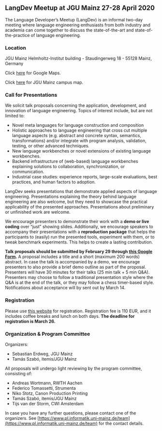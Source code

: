 ## LangDev Meetup at JGU Mainz 27-28 April 2020

The Language Developer’s Meetup (LangDev) is an informal two-day meeting where language engineering enthusiasts from both industry and academia can come together to discuss the state-of-the-art and state-of-the-practice of language engineering. 

### Location

JGU Mainz Helmholtz-Institut building - Staudingerweg 18 - 55128 Mainz, Germany

Click [here](https://goo.gl/maps/23t15x1VW1JWb2Sm8) for Google Maps.

Click [here](https://drive.google.com/open?id=1wvkcnQDcg4EGVGc3_5r91JOg00zaxqZJ) for JGU Mainz campus map.

### Call for Presentations

We solicit talk proposals concerning the application, development, and innovation of language engineering. Topics of interest include, but are not limited to:
* Novel meta languages for language construction and composition
* Holistic approaches to language engineering that cross cut multiple language aspects (e.g. abstract and concrete syntax, semantics, transformations) and/or integrate with program analysis, validation, testing, or other advanced techniques. 
* New language workbenches or novel extensions of existing language workbenches.
* Backend infrastructure of (web-based) language workbenches explaining solutions to collaboration, synchronization, or communication. 
* Industrial case studies: experience reports, large-scale evaluations, best practices, and human factors to adoption. 

LangDev seeks presentations that demonstrate applied aspects of language engineering. Presentations explaining the theory behind language engineering are also welcome, but they need to showcase the practical applicability of the presented approaches. Presentations about preliminary or unfinished work are welcome.  

We encourage presenters to demonstrate their work with a **demo or live coding** over “just” showing slides. Additionally, we encourage speakers to accompany their presentations with a **reproduction package** that helps the participants to (easily) run the presented tools, experiment with them, or to tweak benchmark experiments. This helps to create a lasting contribution. 

**Talk proposals should be submitted by February 29 through [this Google Form](https://forms.gle/snX7orjhXm1cKWcd7).** A proposal includes a title and a short (maximum 200 words) abstract. In case the talk is accompanied by a demo, we encourage presenters to also provide a brief demo outline as part of the proposal. Presenters will have 30 minutes for their talks (25 min talk + 5 min Q&A). Presenters may choose to follow a traditional presentation style where the Q&A is at the end of the talk, or they may follow a chess timer-based style. Notifications about acceptance will by sent out by March 14. 

### Registration

Please use [this website](https://converia.uni-mainz.de/frontend/index.php?sub=92) for registration. 
Registration fee is 110 EUR, and it includes coffee breaks and lunch on both days.
**The deadline for registration is March 26.**

### Organization & Program Committee

Organizers:
* Sebastian Erdweg, JGU Mainz
* Tamás Szabó, itemis/JGU Mainz

All proposals will undergo light reviewing by the program committee, consisting of:
* Andreas Wortmann, RWTH Aachen
* Federico Tomassetti, Strumenta
* Niko Stotz, Canon Production Printing
* Tamás Szabó, itemis/JGU Mainz
* Tijs van der Storm, CWI Amsterdam

In case you have any further questions, please contact one of the organizers. See [https://www.pl.informatik.uni-mainz.de/team](https://www.pl.informatik.uni-mainz.de/team) for the contact details. 


